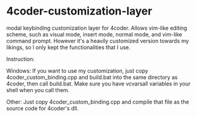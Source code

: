 # 4coder-customization-layer

modal keybinding customization layer for 4coder. Allows vim-like editing scheme, such as visual mode, insert mode, normal mode, and vim-like command prompt. However it's a heavily customized version towards my likings, so I only kept the functionalities that I use. 

Instruction:

Windows:
If you want to use my customization, just copy 4coder_custom_binding.cpp and build.bat into the same directory as 4coder, then call build.bat. Make sure you have vcvarsall variables in your shell when you call them. 

Other:
Just copy 4coder_custom_binding.cpp and compile that file as the source code for 4coder's dll. 
